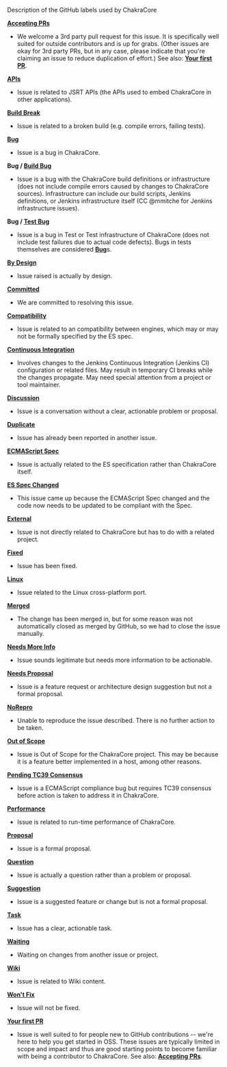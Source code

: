 Description of the GitHub labels used by ChakraCore

[**Accepting PRs**](https://github.com/Microsoft/ChakraCore/labels/Accepting%20PRs)

 - We welcome a 3rd party pull request for this issue. It is specifically well suited for outside contributors and is up for grabs. (Other issues are okay for 3rd party PRs, but in any case, please indicate that you're claiming an issue to reduce duplication of effort.) See also: [**Your first PR**](https://github.com/Microsoft/ChakraCore/labels/Your%20first%20PR).

[**APIs**](https://github.com/Microsoft/ChakraCore/labels/APIs)

- Issue is related to JSRT APIs (the APIs used to embed ChakraCore in other applications).

[**Build Break**](https://github.com/Microsoft/ChakraCore/labels/Build%20Break)

 - Issue is related to a broken build (e.g. compile errors, failing tests).

[**Bug**](https://github.com/Microsoft/ChakraCore/labels/Bug)

 - Issue is a bug in ChakraCore.

**Bug / [Build Bug](https://github.com/Microsoft/ChakraCore/labels/Test%20Bug)**

 - Issue is a bug with the ChakraCore build definitions or infrastructure (does not include compile errors caused by changes to ChakraCore sources). Infrastructure can include our build scripts, Jenkins definitions, or Jenkins infrastructure itself (CC @mmitche for Jenkins infrastructure issues).

**Bug / [Test Bug](https://github.com/Microsoft/ChakraCore/labels/Test%20Bug)**

 - Issue is a bug in Test or Test infrastructure of ChakraCore (does not include test failures due to actual code defects). Bugs in tests themselves are considered [**Bug**](https://github.com/Microsoft/ChakraCore/labels/Bug)s.

[**By Design**](https://github.com/Microsoft/ChakraCore/labels/By%20Design)

 - Issue raised is actually by design.

[**Committed**](https://github.com/Microsoft/ChakraCore/labels/Committed)

 - We are committed to resolving this issue.

[**Compatibility**](https://github.com/Microsoft/ChakraCore/labels/Compatibility)

 - Issue is related to an compatibility between engines, which may or may not be formally specified by the ES spec.

[**Continuous Integration**](https://github.com/Microsoft/ChakraCore/labels/Continuous%20Integration)

 - Involves changes to the Jenkins Continuous Integration (Jenkins CI) configuration or related files. May result in temporary CI breaks while the changes propagate. May need special attention from a project or tool maintainer.

[**Discussion**](https://github.com/Microsoft/ChakraCore/labels/Discussion)

 - Issue is a conversation without a clear, actionable problem or proposal.

[**Duplicate**](https://github.com/Microsoft/ChakraCore/labels/Duplicate)

 - Issue has already been reported in another issue.

[**ECMAScript Spec**](https://github.com/Microsoft/ChakraCore/labels/ECMAScript%20Spec)

 - Issue is actually related to the ES specification rather than ChakraCore itself.

[**ES Spec Changed**](https://github.com/Microsoft/ChakraCore/labels/ES%20Spec%20Changed)

 - This issue came up because the ECMAScript Spec changed and the code now needs to be updated to be compliant with the Spec.

[**External**](https://github.com/Microsoft/ChakraCore/labels/External)

 - Issue is not directly related to ChakraCore but has to do with a related project.

[**Fixed**](https://github.com/Microsoft/ChakraCore/labels/Fixed)

 - Issue has been fixed.

[**Linux**](https://github.com/Microsoft/ChakraCore/labels/Linux)

 - Issue related to the Linux cross-platform port.

[**Merged**](https://github.com/Microsoft/ChakraCore/labels/Merged)

 - The change has been merged in, but for some reason was not automatically closed as merged by GitHub, so we had to close the issue manually.

[**Needs More Info**](https://github.com/Microsoft/ChakraCore/labels/Needs%20More%20Info)

 - Issue sounds legitimate but needs more information to be actionable.

[**Needs Proposal**](https://github.com/Microsoft/ChakraCore/labels/Needs%20Proposal)

 - Issue is a feature request or architecture design suggestion but not a formal proposal.

[**NoRepro**](https://github.com/Microsoft/ChakraCore/labels/NoRepro)

 - Unable to reproduce the issue described. There is no further action to be taken.

[**Out of Scope**](https://github.com/Microsoft/ChakraCore/labels/Out%20of%20Scope)

- Issue is Out of Scope for the ChakraCore project. This may be because it is a feature better implemented in a host, among other reasons.

[**Pending TC39 Consensus**](https://github.com/Microsoft/ChakraCore/labels/Pending%20TC39%20Consensus)

 - Issue is a ECMAScript compliance bug but requires TC39 consensus before action is taken to address it in ChakraCore.

[**Performance**](https://github.com/Microsoft/ChakraCore/labels/Performance)

 - Issue is related to run-time performance of ChakraCore.

[**Proposal**](https://github.com/Microsoft/ChakraCore/labels/Proposal)

 - Issue is a formal proposal.

[**Question**](https://github.com/Microsoft/ChakraCore/labels/Question)

 - Issue is actually a question rather than a problem or proposal.

[**Suggestion**](https://github.com/Microsoft/ChakraCore/labels/Suggestion)

 - Issue is a suggested feature or change but is not a formal proposal.

[**Task**](https://github.com/Microsoft/ChakraCore/labels/Task)

 - Issue has a clear, actionable task.

[**Waiting**](https://github.com/Microsoft/ChakraCore/labels/Waiting)

- Waiting on changes from another issue or project.

[**Wiki**](https://github.com/Microsoft/ChakraCore/labels/Wiki)

 - Issue is related to Wiki content.

[**Won't Fix**](https://github.com/Microsoft/ChakraCore/labels/Won't%20Fix)

 - Issue will not be fixed.

[**Your first PR**](https://github.com/Microsoft/ChakraCore/labels/Your%20first%20PR)

 - Issue is well suited to for people new to GitHub contributions -- we're here to help you get started in OSS.  These issues are typically limited in scope and impact and thus are good starting points to become familiar with being a contributor to ChakraCore. See also: [**Accepting PRs**](https://github.com/Microsoft/ChakraCore/labels/Accepting%20PRs).
